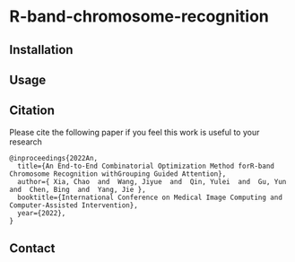 # R-band-chromosome-recognition
## Installation

## Usage

## Citation

Please cite the following paper if you feel this work is useful to your research

    @inproceedings{2022An,
      title={An End-to-End Combinatorial Optimization Method forR-band Chromosome Recognition withGrouping Guided Attention},    
      author={ Xia, Chao  and  Wang, Jiyue  and  Qin, Yulei  and  Gu, Yun  and  Chen, Bing  and  Yang, Jie },
      booktitle={International Conference on Medical Image Computing and Computer-Assisted Intervention},
      year={2022},
    }

## Contact
